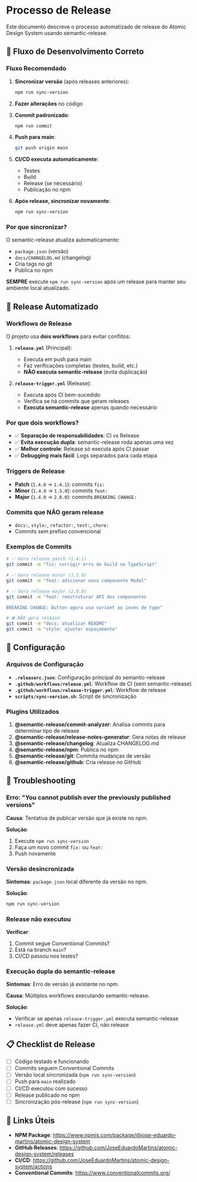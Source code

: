 # Processo de Release

Este documento descreve o processo automatizado de release do Atomic Design System usando semantic-release.

## 🔄 Fluxo de Desenvolvimento Correto

### **Fluxo Recomendado**

1. **Sincronizar versão** (após releases anteriores):

   ```bash
   npm run sync-version
   ```

2. **Fazer alterações** no código

3. **Commit padronizado**:

   ```bash
   npm run commit
   ```

4. **Push para main**:

   ```bash
   git push origin main
   ```

5. **CI/CD executa automaticamente**:

   - Testes
   - Build
   - Release (se necessário)
   - Publicação no npm

6. **Após release, sincronizar novamente**:
   ```bash
   npm run sync-version
   ```

### **Por que sincronizar?**

O semantic-release atualiza automaticamente:

- `package.json` (versão)
- `docs/CHANGELOG.md` (changelog)
- Cria tags no git
- Publica no npm

**SEMPRE** execute `npm run sync-version` após um release para manter seu ambiente local atualizado.

## 🚀 Release Automatizado

### **Workflows de Release**

O projeto usa **dois workflows** para evitar conflitos:

1. **`release.yml`** (Principal):

   - Executa em push para main
   - Faz verificações completas (testes, build, etc.)
   - **NÃO executa semantic-release** (evita duplicação)

2. **`release-trigger.yml`** (Release):
   - Executa após CI bem-sucedido
   - Verifica se há commits que geram releases
   - **Executa semantic-release** apenas quando necessário

### **Por que dois workflows?**

- ✅ **Separação de responsabilidades**: CI vs Release
- ✅ **Evita execução dupla**: semantic-release roda apenas uma vez
- ✅ **Melhor controle**: Release só executa após CI passar
- ✅ **Debugging mais fácil**: Logs separados para cada etapa

### **Triggers de Release**

- **Patch** (`1.4.0` → `1.4.1`): commits `fix:`
- **Minor** (`1.4.0` → `1.5.0`): commits `feat:`
- **Major** (`1.4.0` → `2.0.0`): commits `BREAKING CHANGE:`

### **Commits que NÃO geram release**

- `docs:`, `style:`, `refactor:`, `test:`, `chore:`
- Commits sem prefixo convencional

### **Exemplos de Commits**

```bash
# ✅ Gera release patch (1.4.1)
git commit -m "fix: corrigir erro de build no TypeScript"

# ✅ Gera release minor (1.5.0)
git commit -m "feat: adicionar novo componente Modal"

# ✅ Gera release major (2.0.0)
git commit -m "feat: reestruturar API dos componentes

BREAKING CHANGE: Button agora usa variant ao invés de type"

# ❌ NÃO gera release
git commit -m "docs: atualizar README"
git commit -m "style: ajustar espaçamento"
```

## 🔧 Configuração

### **Arquivos de Configuração**

- **`.releaserc.json`**: Configuração principal do semantic-release
- **`.github/workflows/release.yml`**: Workflow de CI (sem semantic-release)
- **`.github/workflows/release-trigger.yml`**: Workflow de release
- **`scripts/sync-version.sh`**: Script de sincronização

### **Plugins Utilizados**

1. **@semantic-release/commit-analyzer**: Analisa commits para determinar tipo de release
2. **@semantic-release/release-notes-generator**: Gera notas de release
3. **@semantic-release/changelog**: Atualiza CHANGELOG.md
4. **@semantic-release/npm**: Publica no npm
5. **@semantic-release/git**: Commita mudanças de versão
6. **@semantic-release/github**: Cria release no GitHub

## 🚨 Troubleshooting

### **Erro: "You cannot publish over the previously published versions"**

**Causa**: Tentativa de publicar versão que já existe no npm.

**Solução**:

1. Execute `npm run sync-version`
2. Faça um novo commit `fix:` ou `feat:`
3. Push novamente

### **Versão desincronizada**

**Sintomas**: `package.json` local diferente da versão no npm.

**Solução**:

```bash
npm run sync-version
```

### **Release não executou**

**Verificar**:

1. Commit segue Conventional Commits?
2. Está na branch `main`?
3. CI/CD passou nos testes?

### **Execução dupla do semantic-release**

**Sintomas**: Erro de versão já existente no npm.

**Causa**: Múltiplos workflows executando semantic-release.

**Solução**:

- Verificar se apenas `release-trigger.yml` executa semantic-release
- `release.yml` deve apenas fazer CI, não release

## 📋 Checklist de Release

- [ ] Código testado e funcionando
- [ ] Commits seguem Conventional Commits
- [ ] Versão local sincronizada (`npm run sync-version`)
- [ ] Push para `main` realizado
- [ ] CI/CD executou com sucesso
- [ ] Release publicado no npm
- [ ] Sincronização pós-release (`npm run sync-version`)

## 🔗 Links Úteis

- **NPM Package**: https://www.npmjs.com/package/@jose-eduardo-martins/atomic-design-system
- **GitHub Releases**: https://github.com/JoseEduardoMartins/atomic-design-system/releases
- **CI/CD**: https://github.com/JoseEduardoMartins/atomic-design-system/actions
- **Conventional Commits**: https://www.conventionalcommits.org/
